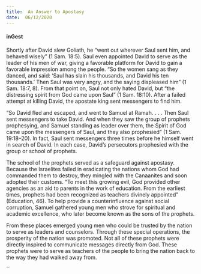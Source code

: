 ```yaml
---
title:  An Answer to Apostasy
date:  06/12/2020
---
```


#### inGest

Shortly after David slew Goliath, he “went out wherever Saul sent him, and behaved wisely” (1 Sam. 18:5). Saul even appointed David to serve as the leader of his men of war, giving a favorable platform for David to gain a favorable impression among the people. “So the women sang as they danced, and said: ‘Saul has slain his thousands, and David his ten thousands.’ Then Saul was very angry, and the saying displeased him” (1 Sam. 18:7, 8). From that point on, Saul not only hated David, but “the distressing spirit from God came upon Saul” (1 Sam. 18:10). After a failed attempt at killing David, the apostate king sent messengers to find him.

“So David fled and escaped, and went to Samuel at Ramah. . . . Then Saul sent messengers to take David. And when they saw the group of prophets prophesying, and Samuel standing as leader over them, the Spirit of God came upon the messengers of Saul, and they also prophesied” (1 Sam. 19:18–20). In fact, Saul sent messengers three times before he himself went in search of David. In each case, David’s persecutors prophesied with the group or school of prophets.

The school of the prophets served as a safeguard against apostasy. Because the Israelites failed in eradicating the nations whom God had commanded them to destroy, they mingled with the Canaanites and soon adopted their customs. “To meet this growing evil, God provided other agencies as an aid to parents in the work of education. From the earliest times, prophets had been recognized as teachers divinely appointed” (Education, 46). To help provide a counterinfluence against social corruption, Samuel gathered young men who strove for spiritual and academic excellence, who later become known as the sons of the prophets.

From these places emerged young men who could be trusted by the nation to serve as leaders and counselors. Through these special operations, the prosperity of the nation was promoted. Not all of these prophets were directly inspired to communicate messages directly from God. These prophets were to serve as teachers of the people to bring the nation back to the way they had walked away from.

``
